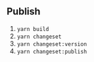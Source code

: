 ## Publish

1. `yarn build`
2. `yarn changeset`
3. `yarn changeset:version`
4. `yarn changeset:publish`
